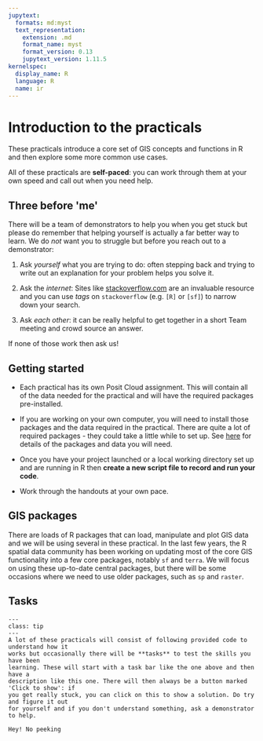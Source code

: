 ```yaml
---
jupytext:
  formats: md:myst
  text_representation:
    extension: .md
    format_name: myst
    format_version: 0.13
    jupytext_version: 1.11.5
kernelspec:
  display_name: R
  language: R
  name: ir
---
```


# Introduction to the practicals

These practicals introduce a core set of GIS concepts and functions in R and then
explore some more common use cases.

All of these practicals are **self-paced**: you can work through them at your own speed
and call out when you need help.

## Three before 'me'

There will be a team of demonstrators to help you when you get stuck but please do
remember that helping yourself is actually a far better way to learn. We do *not* want
you to struggle but before you reach out to a demonstrator:

1. Ask *yourself* what you are trying to do: often stepping back and trying to write out
   an explanation for your problem helps you solve it.

1. Ask the *internet*: Sites like [stackoverflow.com](https://stackoverflow.com) are an
   invaluable resource and you can use *tags* on `stackoverflow` (e.g. `[R]` or `[sf]`)
   to narrow down your search.

1. Ask *each other*: it can be really helpful to get together in a short Team meeting
   and crowd source an answer.

If none of those work then ask us!

## Getting started

* Each practical has its own Posit Cloud assignment. This will contain all of the data
  needed for the practical and will have the required packages pre-installed.

* If you are working on your own computer, you will need to install those packages and
  the data required in the practical. There are quite a lot of required packages - they
  could take a little while to set up. See [here](required_packages.md) for details of
  the packages and data you will need.

* Once you have your project launched or a local working directory set up and are
  running in R then **create a new script file to record and run your code**.

* Work through the handouts at your own pace.

## GIS packages

There are loads of R packages that can load, manipulate and plot GIS data and we will be
using several in these practical. In the last few years, the R spatial data community
has been working on updating most of the core GIS functionality into a few core
packages, notably `sf` and `terra`. We will focus on using these up-to-date central
packages, but there will be some occasions where we need to use older packages, such as
`sp` and `raster`.

## Tasks

```{admonition} Introducing tasks
---
class: tip
---
A lot of these practicals will consist of following provided code to understand how it
works but occasionally there will be **tasks** to test the skills you have been
learning. These will start with a task bar like the one above and then have a
description like this one. There will then always be a button marked 'Click to show': if
you get really stuck, you can click on this to show a solution. Do try and figure it out
for yourself and if you don't understand something, ask a demonstrator to help.
```

```{toggle}
Hey! No peeking
```

